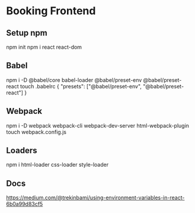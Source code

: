 # Booking Frontend

## Setup npm
npm init
npm i react react-dom

## Babel
npm i -D @babel/core babel-loader @babel/preset-env @babel/preset-react
touch .babelrc
{ "presets": ["@babel/preset-env", "@babel/preset-react"] }

## Webpack
npm i -D webpack webpack-cli webpack-dev-server html-webpack-plugin
touch webpack.config.js

## Loaders
npm i html-loader css-loader style-loader



## Docs
https://medium.com/@trekinbami/using-environment-variables-in-react-6b0a99d83cf5
